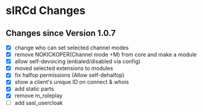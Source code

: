 # sIRCd Changes

## Changes since Version 1.0.7

 - [X] change who can set selected channel modes
 - [X] remove NOKICKOPER(Channel mode +M) from core and make a module
 - [X] allow self-devoicing (enbaled/disabled via config)
 - [X] moved selected extensions to modules   
 - [X] fix halfop permissions (Allow self-dehalfop)
 - [X] show a client's unique ID on connect & whois
 - [X] add static parts
 - [X] remove m_roleplay
 - [ ] add sasl_usercloak
